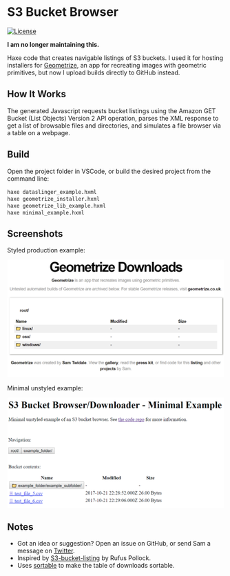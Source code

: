 # S3 Bucket Browser

[![License](https://img.shields.io/:license-mit-blue.svg?style=flat-square)](https://github.com/Tw1ddle/geometrize-s3-bucket-downloader/blob/master/LICENSE)

**I am no longer maintaining this.**

Haxe code that creates navigable listings of S3 buckets. I used it for hosting installers for [Geometrize](https://www.geometrize.co.uk/), an app for recreating images with geometric primitives, but now I upload builds directly to GitHub instead.

## How It Works
The generated Javascript requests bucket listings using the Amazon GET Bucket (List Objects) Version 2 API operation, parses the XML response to get a list of browsable files and directories, and simulates a file browser via a table on a webpage.

## Build
Open the project folder in VSCode, or build the desired project from the command line:

```
haxe dataslinger_example.hxml
haxe geometrize_installer.hxml
haxe geometrize_lib_example.hxml
haxe minimal_example.hxml
```

## Screenshots

Styled production example:

![Styled S3 downloader example for Geometrize](https://github.com/Tw1ddle/geometrize-s3-bucket-downloader/blob/master/screenshots/s3_downloader_styled_for_geometrize.png?raw=true "Styled S3 downloader example for Geometrize")

Minimal unstyled example:

![Minimal unstyled S3 downloader example](https://github.com/Tw1ddle/geometrize-s3-bucket-downloader/blob/master/screenshots/s3_downloader_unstyled.png?raw=true "Minimal unstyled S3 downloader example")

## Notes
 * Got an idea or suggestion? Open an issue on GitHub, or send Sam a message on [Twitter](https://twitter.com/Sam_Twidale).
 * Inspired by [S3-bucket-listing](https://github.com/rufuspollock/s3-bucket-listing) by Rufus Pollock.
 * Uses [sortable](https://github.com/HubSpot/sortable) to make the table of downloads sortable.
